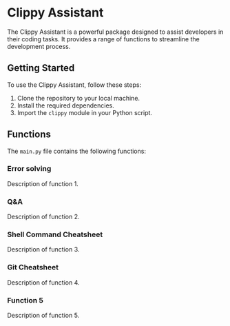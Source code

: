 # Clippy Assistant

The Clippy Assistant is a powerful package designed to assist developers in their coding tasks. It provides a range of functions to streamline the development process.

## Getting Started

To use the Clippy Assistant, follow these steps:

1. Clone the repository to your local machine.
2. Install the required dependencies.
3. Import the `clippy` module in your Python script.

## Functions

The `main.py` file contains the following functions:

### Error solving

Description of function 1.

### Q&A

Description of function 2.

### Shell Command Cheatsheet

Description of function 3.

### Git Cheatsheet

Description of function 4.

### Function 5

Description of function 5.
